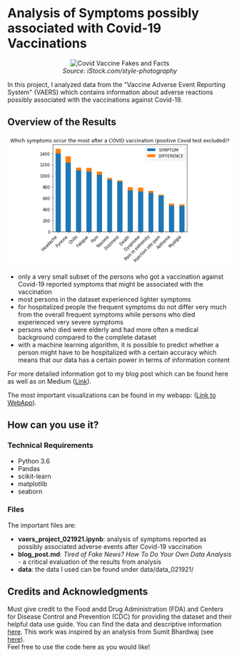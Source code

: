 # Analysis of Symptoms possibly associated with Covid-19 Vaccinations

<p align="center"> 
    <img src="plots/covid_vax_fake.jpg" alt="Covid Vaccine Fakes and Facts">
    <br>
    <em>Source: iStock.com/style-photography</em>
 </p>

In this project, I analyzed data from the "Vaccine Adverse Event Reporting System" (VAERS) which contains information about adverse reactions possibly associated with the vaccinations against Covid-19.

## Overview of the Results

<p align="center"> 
    <img src="plots/common_symptoms_no_covid.png" alt="Most common symptoms excluding positive Covid test">
 </p>
 

* only a very small subset of the persons who got a vaccination against Covid-19 reported symptoms that might be associated with the vaccination
* most persons in the dataset experienced lighter symptoms
* for hospitalized people the frequent symptoms do not differ very much from the overall frequent symptoms while persons who died experienced very severe symptoms
* persons who died were elderly and had more often a medical background compared to the complete dataset
* with a machine learning algorithm, it is possible to predict whether a person might have to be hospitalized with a certain accuracy which means that our data has a certain power in terms of information content


For more detailed information got to my blog post which can be found here as well as on Medium ([Link](https://medium.com/@jannine.schreiber/tired-of-fake-news-how-to-do-your-own-data-analysis-4fa7259f2f03)). 

The most important visualizations can be found in my webapp: ([Link to WebApp](https://covid-vax-webapp.herokuapp.com/)).


## How can you use it?

### Technical Requirements

* Python 3.6
* Pandas
* scikit-learn
* matplotlib
* seaborn

### Files

The important files are: 
* **vaers_project_021921.ipynb**: 
analysis of symptoms reported as possibly associated adverse events after Covid-19 vaccination
* **blog_post.md**: _Tired of Fake News?  How To Do Your Own Data Analysis_ - a critical evaluation of the results from analysis
* **data**: the data I used can be found under data/data_021921/ 

## Credits and Acknowledgments

Must give credit to the Food andd Drug Administration (FDA) and Centers for Disease Control and Prevention (CDC) for providing the dataset and their helpful data use guide. You can find the data and descriptive information [here](https://vaers.hhs.gov/data/datasets.html?). This work was inspired by an analysis from 
Sumit Bhardwaj (see [here](https://www.kaggle.com/nvkex0/covid-19-vaccine-s-adverse-reactions)).  
Feel free to use the code here as you would like!







